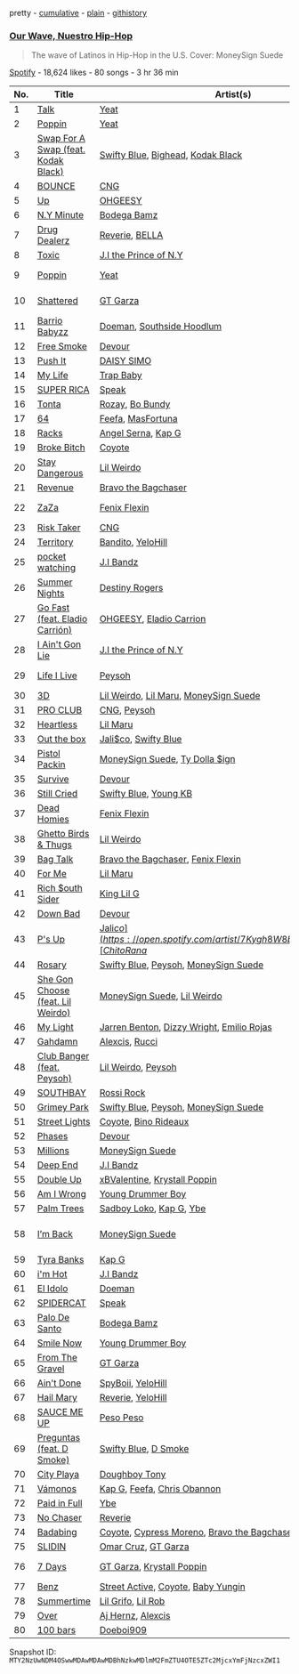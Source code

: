 pretty - [cumulative](/playlists/cumulative/37i9dQZF1DX14V0XKu8GA9.md) - [plain](/playlists/plain/37i9dQZF1DX14V0XKu8GA9) - [githistory](https://github.githistory.xyz/mackorone/spotify-playlist-archive/blob/main/playlists/plain/37i9dQZF1DX14V0XKu8GA9)

### [Our Wave, Nuestro Hip\-Hop](https://open.spotify.com/playlist/37i9dQZF1DX14V0XKu8GA9)

> The wave of Latinos in Hip\-Hop in the U.S\. Cover: MoneySign Suede

[Spotify](https://open.spotify.com/user/spotify) - 18,624 likes - 80 songs - 3 hr 36 min

| No. | Title | Artist(s) | Album | Length |
|---|---|---|---|---|
| 1 | [Talk](https://open.spotify.com/track/0ypjMI7vHiDP4sLB1C0Qna) | [Yeat](https://open.spotify.com/artist/3qiHUAX7zY4Qnjx8TNUzVx) | [Talk](https://open.spotify.com/album/7dMwNA2bcmk60N4s27fk5e) | 2:54 |
| 2 | [Poppin](https://open.spotify.com/track/3wn8nOygkHLUQ9dlXM1rKW) | [Yeat](https://open.spotify.com/artist/3qiHUAX7zY4Qnjx8TNUzVx) | [2 Alivë](https://open.spotify.com/album/0d1BFY8z15vye3KjtLvF3u) | 2:47 |
| 3 | [Swap For A Swap \(feat\. Kodak Black\)](https://open.spotify.com/track/6zWUG46uJdW4OensV1Oo7B) | [Swifty Blue](https://open.spotify.com/artist/68CRxZTAqk19AznItZInip), [Bighead](https://open.spotify.com/artist/47rYP3OnFecFuino5DXte1), [Kodak Black](https://open.spotify.com/artist/46SHBwWsqBkxI7EeeBEQG7) | [Swap For A Swap \(feat\. Kodak Black\)](https://open.spotify.com/album/6SaGt9q4tJi6HSFRbahDHh) | 3:50 |
| 4 | [BOUNCE](https://open.spotify.com/track/1eaMcXQSADPpx0bofp1xFv) | [CNG](https://open.spotify.com/artist/4zYi7nhOqLxJ9u2YE8Ysca) | [BOUNCE](https://open.spotify.com/album/7ark5HOGzje8bAvMvLjG9M) | 2:20 |
| 5 | [Up](https://open.spotify.com/track/7wcmdOAtyLQxIs2d6h08YC) | [OHGEESY](https://open.spotify.com/artist/3ppQEG71r7jVpI8RudzycF) | [Up](https://open.spotify.com/album/2rhZNMom0WgyCfamtuvsKZ) | 2:26 |
| 6 | [N.Y Minute](https://open.spotify.com/track/0ix2WlhdehNXbRd2ONcj2P) | [Bodega Bamz](https://open.spotify.com/artist/6tIgdyPfc6RVQJKCDd9ep9) | [N.Y Minute](https://open.spotify.com/album/5dCxzCwyBmKntm5TkQZ1Q7) | 3:07 |
| 7 | [Drug Dealerz](https://open.spotify.com/track/1bESLbwe0ssCAbTkVwwPcS) | [Reverie](https://open.spotify.com/artist/4K2C6TgREygMW8xo4jymq4), [BELLA](https://open.spotify.com/artist/7DmOVfbnFeAOA3Fujc3Toe) | [No Chaser](https://open.spotify.com/album/6Eyca9Fc4oxdYOfjuTCqDp) | 2:56 |
| 8 | [Toxic](https://open.spotify.com/track/2HzSAg4A7t5yM8Ly3JpaZR) | [J.I the Prince of N.Y](https://open.spotify.com/artist/2eqoJbzUGDwys5ENUkbT3h) | [Toxic](https://open.spotify.com/album/2EMFr4pSI55v5Xm6FgUBvk) | 2:39 |
| 9 | [Poppin](https://open.spotify.com/track/1CrTglTTE9oIA4uYoImCYG) | [Yeat](https://open.spotify.com/artist/3qiHUAX7zY4Qnjx8TNUzVx) | [2 Alivë \(Geëk Pack\)](https://open.spotify.com/album/0345WPzPBSeISh2IpIQWxT) | 2:47 |
| 10 | [Shattered](https://open.spotify.com/track/0w2YKaOL31NhORK7fvhUAQ) | [GT Garza](https://open.spotify.com/artist/7tycJ8FDKH2GES20CnUa4D) | [The Man Who Fell To Earth](https://open.spotify.com/album/7JL67si0UZNoev6kwD4jAY) | 2:17 |
| 11 | [Barrio Babyzz](https://open.spotify.com/track/05BIhSLRLS48IaDlsPSC9V) | [Doeman](https://open.spotify.com/artist/3AtopDTFDEWifbVQOUWz5F), [Southside Hoodlum](https://open.spotify.com/artist/2tH2e9dYfRSD6pjLbcieGQ) | [Barrio God Vol 2](https://open.spotify.com/album/2z00wn9AXrX3bg458qGXc4) | 2:53 |
| 12 | [Free Smoke](https://open.spotify.com/track/5413IRm3nmvujyJiEZ8foy) | [Devour](https://open.spotify.com/artist/1rC6V966tijfNzIIIfATvG) | [Free Smoke](https://open.spotify.com/album/2vV9pj9ofjpHuJe4EW8DIF) | 2:32 |
| 13 | [Push It](https://open.spotify.com/track/10bY9V94M7Y9700hp4A3zX) | [DAISY SIMO](https://open.spotify.com/artist/7xBn4ObqYv4qP8X0Fb81dp) | [La Daisy](https://open.spotify.com/album/3xyyYu17BLPZABcyCVKFDb) | 2:22 |
| 14 | [My Life](https://open.spotify.com/track/6X4oGvSNRjPlYTUGEW5RqE) | [Trap Baby](https://open.spotify.com/artist/0WCPeSs3xF97qN4rUFZrBZ) | [My Life](https://open.spotify.com/album/3CarmDZA2wnrjIUUJLq0B7) | 1:29 |
| 15 | [SUPER RICA](https://open.spotify.com/track/12bxE3e4YZ5ofZdytpzDPn) | [Speak](https://open.spotify.com/artist/6Ka6HfvQhsltXZAFT1bYbQ) | [SUPER RICA](https://open.spotify.com/album/3LgdemFTfdon9ptcVqbNuM) | 2:53 |
| 16 | [Tonta](https://open.spotify.com/track/5IwH7OOuzUozuGAB7Cf1yz) | [Rozay](https://open.spotify.com/artist/63kl9Ma06XOmqeKyT3BOxm), [Bo Bundy](https://open.spotify.com/artist/5Tm0Q6noHS5KjlsvFwHoFS) | [Tonta](https://open.spotify.com/album/4l7qWzkUUbs0u2394k8U3a) | 2:24 |
| 17 | [64](https://open.spotify.com/track/6qwntdVzuBdG3kGC73bcFl) | [Feefa](https://open.spotify.com/artist/52EfcUQ2nkatuNSusz3v7C), [MasFortuna](https://open.spotify.com/artist/5H9UQ0IpJV65ZCfo5oW0ii) | [64](https://open.spotify.com/album/0d2PsgkIufDXYxeqSZ9Baq) | 2:17 |
| 18 | [Racks](https://open.spotify.com/track/5NXYuyq054GT101KEt8enR) | [Angel Serna](https://open.spotify.com/artist/1HLB4oSDM6kvUfDHNWvYyd), [Kap G](https://open.spotify.com/artist/6JvU33PZ8MtZyeFTESr09O) | [Racks](https://open.spotify.com/album/68aFI5MW13JceT24A9yxka) | 2:32 |
| 19 | [Broke Bitch](https://open.spotify.com/track/30lOHLMJRUCxc1W5DOMUfW) | [Coyote](https://open.spotify.com/artist/2k3jiPRh7ucbD6OmVTi1BD) | [Broke Bitch](https://open.spotify.com/album/32pb7GbOHcoFllJFTLPZi4) | 2:07 |
| 20 | [Stay Dangerous](https://open.spotify.com/track/7sBijv0T7CStp6K7LZN5XO) | [Lil Weirdo](https://open.spotify.com/artist/0ktQyBsFidxvy9e6naHXMo) | [Stay Dangerous](https://open.spotify.com/album/7HJMrm4FfZYZSQP3f5FSNO) | 2:41 |
| 21 | [Revenue](https://open.spotify.com/track/55pjulGzefju2u0esp6Ec6) | [Bravo the Bagchaser](https://open.spotify.com/artist/31t9hT68QYCDPWkkUVrQjY) | [Revenue](https://open.spotify.com/album/7qWBqY6lTHtwOR2jsUrvG4) | 2:13 |
| 22 | [ZaZa](https://open.spotify.com/track/2RbC4sy7KNk7Jo77OvHAnL) | [Fenix Flexin](https://open.spotify.com/artist/63GIj2yhFvX1Bzphb9JgVb) | [Fenix Flexin Vol\. 2](https://open.spotify.com/album/0uoPpxGXbIwYTEm7XW33Lu) | 2:26 |
| 23 | [Risk Taker](https://open.spotify.com/track/0NfG30rZJDLi9oO6P8XV3Z) | [CNG](https://open.spotify.com/artist/4zYi7nhOqLxJ9u2YE8Ysca) | [Risk Taker](https://open.spotify.com/album/1zkmSFV82BqYQSit5K9fyu) | 2:36 |
| 24 | [Territory](https://open.spotify.com/track/28j8lxtMCRos9JrFJKTWX7) | [Bandito](https://open.spotify.com/artist/0om7c1lUgfqa55irNDjTfF), [YeloHill](https://open.spotify.com/artist/0IgLirgKCxQb13uM8FuQpR) | [Territory](https://open.spotify.com/album/3EIDwXNeIlNjMJ25U8hkwc) | 3:31 |
| 25 | [pocket watching](https://open.spotify.com/track/0Pb9BSoIDsASOaNSgUdd8F) | [J.I Bandz](https://open.spotify.com/artist/5uFHcYGhMBxkgjpBrWGpPK) | [pocket watching](https://open.spotify.com/album/1fdwSBQQYwXjjZBUa1snw7) | 1:58 |
| 26 | [Summer Nights](https://open.spotify.com/track/2J6KEv2z0LWUsMc2bHBAOR) | [Destiny Rogers](https://open.spotify.com/artist/6gezkje7GoJlQbHBgLXHuu) | [Summer Nights](https://open.spotify.com/album/3noBkmNZz14QcgIRgIzAZQ) | 2:31 |
| 27 | [Go Fast \(feat\. Eladio Carrión\)](https://open.spotify.com/track/6gMMcAkItOxPL9EiN71Zcg) | [OHGEESY](https://open.spotify.com/artist/3ppQEG71r7jVpI8RudzycF), [Eladio Carrion](https://open.spotify.com/artist/5XJDexmWFLWOkjOEjOVX3e) | [GEEZYWORLD \(Deluxe\)](https://open.spotify.com/album/50TGZboEjJzQn07QijX4lS) | 2:32 |
| 28 | [I Ain't Gon Lie](https://open.spotify.com/track/7KFaMe479G4CSER4kU5jrf) | [J.I the Prince of N.Y](https://open.spotify.com/artist/2eqoJbzUGDwys5ENUkbT3h) | [I Ain't Gon Lie](https://open.spotify.com/album/7BaJI830X29OANOUcCCztZ) | 2:00 |
| 29 | [Life I Live](https://open.spotify.com/track/475IQZKm10iyevNov2C371) | [Peysoh](https://open.spotify.com/artist/27OdVby2oeFjM1C5XvC3hC) | [Ghetto Journal](https://open.spotify.com/album/0EnIx5ElijSpEfcFfOPvRV) | 3:22 |
| 30 | [3D](https://open.spotify.com/track/6LiyOWO4jQa7NoRbn6QjkU) | [Lil Weirdo](https://open.spotify.com/artist/0ktQyBsFidxvy9e6naHXMo), [Lil Maru](https://open.spotify.com/artist/6tfVJrqicGpxRbz7q6NJ0L), [MoneySign Suede](https://open.spotify.com/artist/5w61NhDHxboaPUjFZ9r2vh) | [3D](https://open.spotify.com/album/3ORNsOzHhyeoCuYoT0lJrr) | 3:04 |
| 31 | [PRO CLUB](https://open.spotify.com/track/4aTOaLYeM0WOhY1kmwS0zz) | [CNG](https://open.spotify.com/artist/4zYi7nhOqLxJ9u2YE8Ysca), [Peysoh](https://open.spotify.com/artist/27OdVby2oeFjM1C5XvC3hC) | [PRO CLUB](https://open.spotify.com/album/23IDJMWYQ8AFrVkw7x5h61) | 2:46 |
| 32 | [Heartless](https://open.spotify.com/track/5LjyYOewMVX59gPXvHKdxo) | [Lil Maru](https://open.spotify.com/artist/6tfVJrqicGpxRbz7q6NJ0L) | [Heartless](https://open.spotify.com/album/5y30KHVGp4rVHme0Fq17Df) | 2:40 |
| 33 | [Out the box](https://open.spotify.com/track/5CGvEttERyveT4Y2nAbR4m) | [Jali$co](https://open.spotify.com/artist/7Kygh8W8b3jq0rnIQ1Go83), [Swifty Blue](https://open.spotify.com/artist/68CRxZTAqk19AznItZInip) | [Out the box](https://open.spotify.com/album/513vPe74h6Yv44fK34CZIy) | 2:23 |
| 34 | [Pistol Packin](https://open.spotify.com/track/6Cel5MA3hUownZYYp13pO6) | [MoneySign Suede](https://open.spotify.com/artist/5w61NhDHxboaPUjFZ9r2vh), [Ty Dolla $ign](https://open.spotify.com/artist/7c0XG5cIJTrrAgEC3ULPiq) | [Parkside Baby](https://open.spotify.com/album/40xueAJsLMp79qy7VqLz2P) | 2:03 |
| 35 | [Survive](https://open.spotify.com/track/6JeyCrsUywsYqcjReSjyUW) | [Devour](https://open.spotify.com/artist/1rC6V966tijfNzIIIfATvG) | [Survive](https://open.spotify.com/album/70njJX3KGL7RClV9L7mHcw) | 2:34 |
| 36 | [Still Cried](https://open.spotify.com/track/1UE784i65b9PaYr9jY9AwY) | [Swifty Blue](https://open.spotify.com/artist/68CRxZTAqk19AznItZInip), [Young KB](https://open.spotify.com/artist/63yoDocflvqmwUtC72RQ7G) | [Still Cried](https://open.spotify.com/album/2UXZsZFHF2NaPN3csCFfEd) | 2:31 |
| 37 | [Dead Homies](https://open.spotify.com/track/0cx4KCYlaHkp9BedyX6mTa) | [Fenix Flexin](https://open.spotify.com/artist/63GIj2yhFvX1Bzphb9JgVb) | [Dead Homies](https://open.spotify.com/album/5QMWPkHs62CQ0W0zZTpzUY) | 2:52 |
| 38 | [Ghetto Birds & Thugs](https://open.spotify.com/track/4IiXLK78ssJpAj3VZLC9uY) | [Lil Weirdo](https://open.spotify.com/artist/0ktQyBsFidxvy9e6naHXMo) | [Ghetto Birds & Thugs](https://open.spotify.com/album/3b3FoQ8WMEt3Dw0E4bS9GL) | 2:50 |
| 39 | [Bag Talk](https://open.spotify.com/track/7zcFDW8HxWlL7abAPMko1d) | [Bravo the Bagchaser](https://open.spotify.com/artist/31t9hT68QYCDPWkkUVrQjY), [Fenix Flexin](https://open.spotify.com/artist/63GIj2yhFvX1Bzphb9JgVb) | [Bag Talk](https://open.spotify.com/album/39Js0SBbu12ZEUFaHDGI2v) | 2:21 |
| 40 | [For Me](https://open.spotify.com/track/59wsqc9aVywLF487u24T6a) | [Lil Maru](https://open.spotify.com/artist/6tfVJrqicGpxRbz7q6NJ0L) | [For Me](https://open.spotify.com/album/6TPdmANSKfAkzYRWHC2WgI) | 2:18 |
| 41 | [Rich $outh Sider](https://open.spotify.com/track/1eScTpjsghD4Ppsi7hLD0w) | [King Lil G](https://open.spotify.com/artist/6L3x3if9RVimruryD9LoFb) | [Gangsta Movie](https://open.spotify.com/album/6vcgchG3L9ZrE3RZaXrcHX) | 2:13 |
| 42 | [Down Bad](https://open.spotify.com/track/1OFNP3NY13l8r0VK1eRY1w) | [Devour](https://open.spotify.com/artist/1rC6V966tijfNzIIIfATvG) | [Down Bad](https://open.spotify.com/album/64SQ4vk2JrvMd3fL62gPtf) | 2:33 |
| 43 | [P's Up](https://open.spotify.com/track/3qGC7ogRmw21BK7EBvSfVu) | [Jali$co](https://open.spotify.com/artist/7Kygh8W8b3jq0rnIQ1Go83), [Chito Rana$](https://open.spotify.com/artist/7GZ4lesJqy9GNDhGORezoz) | [La Mafia Paga](https://open.spotify.com/album/1svf3BA1GzU6nkUhwupotC) | 1:54 |
| 44 | [Rosary](https://open.spotify.com/track/4hdVtvDNdhvsrdiX22gcaN) | [Swifty Blue](https://open.spotify.com/artist/68CRxZTAqk19AznItZInip), [Peysoh](https://open.spotify.com/artist/27OdVby2oeFjM1C5XvC3hC), [MoneySign Suede](https://open.spotify.com/artist/5w61NhDHxboaPUjFZ9r2vh) | [Rosary](https://open.spotify.com/album/5FkDXNLe2kioCXGj4ZoBp0) | 3:58 |
| 45 | [She Gon Choose \(feat\. Lil Weirdo\)](https://open.spotify.com/track/2TWmbQKpAPXudKaTZkk544) | [MoneySign Suede](https://open.spotify.com/artist/5w61NhDHxboaPUjFZ9r2vh), [Lil Weirdo](https://open.spotify.com/artist/0ktQyBsFidxvy9e6naHXMo) | [She Gon Choose \(feat\. Lil Weirdo\)](https://open.spotify.com/album/1CwrdpNQXAxGJCn2nzA9Hz) | 2:36 |
| 46 | [My Light](https://open.spotify.com/track/3hH4YLEQ2jJPhBbzRsp5Pk) | [Jarren Benton](https://open.spotify.com/artist/5YI7PJwny5JsO7djczHwhP), [Dizzy Wright](https://open.spotify.com/artist/1LrWZc2qPhRCHyr6XtpBxq), [Emilio Rojas](https://open.spotify.com/artist/0ph1WGujzlmeYdaHfGf1co) | [My Light](https://open.spotify.com/album/32KAZuMWyfCY3MkIY5BtK1) | 4:04 |
| 47 | [Gahdamn](https://open.spotify.com/track/3y1zka5AZI6PWmuSdfr681) | [Alexcis](https://open.spotify.com/artist/2tDA2vvMMRpi5GZL0hzqqj), [Rucci](https://open.spotify.com/artist/7q836WTO8OHUS85E2RyxxA) | [Gahdamn](https://open.spotify.com/album/5TH8rOxyKftcEGSsUXTxA0) | 2:33 |
| 48 | [Club Banger \(feat\. Peysoh\)](https://open.spotify.com/track/3ROrEXzBDWsA6XtXcIs6Ot) | [Lil Weirdo](https://open.spotify.com/artist/0ktQyBsFidxvy9e6naHXMo), [Peysoh](https://open.spotify.com/artist/27OdVby2oeFjM1C5XvC3hC) | [Club Banger \(feat\. Peysoh\)](https://open.spotify.com/album/40T7UEIyM87Aw6r7EcRhwc) | 2:26 |
| 49 | [SOUTHBAY](https://open.spotify.com/track/0C2rZonaR85ASnbJSOEG2k) | [Rossi Rock](https://open.spotify.com/artist/0zM7iL4aQ9IlzciOyD4oHC) | [SOUTHBAY](https://open.spotify.com/album/3ivXlPqieAUDuHRElY5TAV) | 2:26 |
| 50 | [Grimey Park](https://open.spotify.com/track/4gfMy1g8KrfSiUTz6AZTYX) | [Swifty Blue](https://open.spotify.com/artist/68CRxZTAqk19AznItZInip), [Peysoh](https://open.spotify.com/artist/27OdVby2oeFjM1C5XvC3hC), [MoneySign Suede](https://open.spotify.com/artist/5w61NhDHxboaPUjFZ9r2vh) | [Grimey Park](https://open.spotify.com/album/1IhrrkevqxaxKpylbMfSzF) | 2:43 |
| 51 | [Street Lights](https://open.spotify.com/track/5LS8Lax9czRiYWbkiygVJL) | [Coyote](https://open.spotify.com/artist/2k3jiPRh7ucbD6OmVTi1BD), [Bino Rideaux](https://open.spotify.com/artist/3pcerTbRFAPvWWtAfySFWB) | [Street Lights](https://open.spotify.com/album/7hPnEAEort4kGDrajIjQvl) | 2:33 |
| 52 | [Phases](https://open.spotify.com/track/26RyrFyZ7G63xX3SFHFnLB) | [Devour](https://open.spotify.com/artist/1rC6V966tijfNzIIIfATvG) | [Phases](https://open.spotify.com/album/6SvYsW2oRwF5WcrJT36jbM) | 3:33 |
| 53 | [Millions](https://open.spotify.com/track/01TeqS09tyiJpwnvBzBzX2) | [MoneySign Suede](https://open.spotify.com/artist/5w61NhDHxboaPUjFZ9r2vh) | [Millions](https://open.spotify.com/album/6cBp4U7HfSCtDNsI6pKYEL) | 2:28 |
| 54 | [Deep End](https://open.spotify.com/track/68l3AHETwLT381pxp70aUa) | [J.I Bandz](https://open.spotify.com/artist/5uFHcYGhMBxkgjpBrWGpPK) | [Deep End](https://open.spotify.com/album/1nkLY3g1EoOogeyb7Hxehx) | 3:11 |
| 55 | [Double Up](https://open.spotify.com/track/3bINLdpXM79obFwY6pESAS) | [xBValentine](https://open.spotify.com/artist/4THqvMsBc72amqxSB45LDu), [Krystall Poppin](https://open.spotify.com/artist/3DIquQWs6ZlFAKdahiPCwC) | [Double Up](https://open.spotify.com/album/60fjnVP2cNnusvwPSMpF4c) | 2:15 |
| 56 | [Am I Wrong](https://open.spotify.com/track/5yON9SNjj5hajnelP9KoFm) | [Young Drummer Boy](https://open.spotify.com/artist/29AiXKmv12zkDsiVwzTDng) | [Gang Coast](https://open.spotify.com/album/23HhYyOQQFZfP9Kn8a5YJS) | 3:16 |
| 57 | [Palm Trees](https://open.spotify.com/track/0MQlHtQUOHzof3mDZJ7ApA) | [Sadboy Loko](https://open.spotify.com/artist/6RP0xHhRvtrYPkhO34F1gD), [Kap G](https://open.spotify.com/artist/6JvU33PZ8MtZyeFTESr09O), [Ybe](https://open.spotify.com/artist/00MPrHDjL16lKX3tMFV7Nz) | [Palm Trees](https://open.spotify.com/album/11JcbcyWhiZ3x8y31cYeun) | 4:10 |
| 58 | [I’m Back](https://open.spotify.com/track/0UKblI4ZDkfbTwKxrBsGPS) | [MoneySign Suede](https://open.spotify.com/artist/5w61NhDHxboaPUjFZ9r2vh) | [She Gon Choose \(feat\. Lil Weirdo\)](https://open.spotify.com/album/1CwrdpNQXAxGJCn2nzA9Hz) | 1:57 |
| 59 | [Tyra Banks](https://open.spotify.com/track/3osnsU7jBfDuscsa1yDEfV) | [Kap G](https://open.spotify.com/artist/6JvU33PZ8MtZyeFTESr09O) | [Kap On Edge](https://open.spotify.com/album/4d10Uz7cuKkX6jFXWxV30v) | 2:25 |
| 60 | [i'm Hot](https://open.spotify.com/track/3IpYHjNv8VuVxq1aOP4Aqe) | [J.I Bandz](https://open.spotify.com/artist/5uFHcYGhMBxkgjpBrWGpPK) | [i'm Hot](https://open.spotify.com/album/2pqazlndQ7KukNyjVCmmkF) | 2:08 |
| 61 | [El Idolo](https://open.spotify.com/track/7DV8CSr1u4KyKJq6tT6aEp) | [Doeman](https://open.spotify.com/artist/3AtopDTFDEWifbVQOUWz5F) | [El Idolo](https://open.spotify.com/album/5iYKrxXHkXQv4aStyC6qdn) | 2:08 |
| 62 | [SPIDERCAT](https://open.spotify.com/track/5GIGqDAFJSF6sNS0bcgJh9) | [Speak](https://open.spotify.com/artist/6Ka6HfvQhsltXZAFT1bYbQ) | [SPIDERCAT](https://open.spotify.com/album/6ifUeYWmhKyZ4VsQdLcIer) | 1:42 |
| 63 | [Palo De Santo](https://open.spotify.com/track/0AjJKyp4VFSU2PFNYdLea6) | [Bodega Bamz](https://open.spotify.com/artist/6tIgdyPfc6RVQJKCDd9ep9) | [Vivir...](https://open.spotify.com/album/4KrXrRKvWfkWHxmZfAKUdM) | 2:15 |
| 64 | [Smile Now](https://open.spotify.com/track/5aEOxRLzokgAREPRH3MHLJ) | [Young Drummer Boy](https://open.spotify.com/artist/29AiXKmv12zkDsiVwzTDng) | [Smile Now](https://open.spotify.com/album/7FmKk2Wwe2kzpnd4daiQNU) | 2:50 |
| 65 | [From The Gravel](https://open.spotify.com/track/1EWWs7U6CLe8vjeuat3SZa) | [GT Garza](https://open.spotify.com/artist/7tycJ8FDKH2GES20CnUa4D) | [From The Gravel](https://open.spotify.com/album/0WBrhO81a18zVvSYbCSbqo) | 1:57 |
| 66 | [Ain't Done](https://open.spotify.com/track/4X86G4H6Zx2rPHupmM0EOQ) | [SpyBoii](https://open.spotify.com/artist/6DZrRdBnSomNpyxQwwdjA4), [YeloHill](https://open.spotify.com/artist/0IgLirgKCxQb13uM8FuQpR) | [Ain't Done](https://open.spotify.com/album/5bSpHW2lk1QzdMXKDA7iD0) | 2:51 |
| 67 | [Hail Mary](https://open.spotify.com/track/6mkKjKPuGaNy2Iuf83R7EB) | [Reverie](https://open.spotify.com/artist/4K2C6TgREygMW8xo4jymq4), [YeloHill](https://open.spotify.com/artist/0IgLirgKCxQb13uM8FuQpR) | [Hail Mary](https://open.spotify.com/album/6Kmohibc5dxcxwafFlblLe) | 2:39 |
| 68 | [SAUCE ME UP](https://open.spotify.com/track/2V444I4cSmVo8IQZkOP5cs) | [Peso Peso](https://open.spotify.com/artist/4sUMXGoB71qnOF7H691QGj) | [SAUCE ME UP PESO](https://open.spotify.com/album/7wPk7RKVEyu1bz0LlmwwVp) | 3:13 |
| 69 | [Preguntas \(feat\. D Smoke\)](https://open.spotify.com/track/6hxCLo1NKmkjGQ1KWekm14) | [Swifty Blue](https://open.spotify.com/artist/68CRxZTAqk19AznItZInip), [D Smoke](https://open.spotify.com/artist/23rK0hajv5ix2yPM4IIgOo) | [Preguntas \(feat\. D Smoke\)](https://open.spotify.com/album/7tzB7azJJSUd3xlvad2EFn) | 3:01 |
| 70 | [City Playa](https://open.spotify.com/track/70wo3FKUJtS8w2NDINDSRR) | [Doughboy Tony](https://open.spotify.com/artist/4fMfkGmg0pPSwGYACeeKZ2) | [City Playa](https://open.spotify.com/album/1mvEm795pRqIY19YfAt2n0) | 2:26 |
| 71 | [Vámonos](https://open.spotify.com/track/0fK7iPZioWaRem2Mo0XQTy) | [Kap G](https://open.spotify.com/artist/6JvU33PZ8MtZyeFTESr09O), [Feefa](https://open.spotify.com/artist/52EfcUQ2nkatuNSusz3v7C), [Chris Obannon](https://open.spotify.com/artist/5CXhiclAFvebleCXKTcrf4) | [Vámonos](https://open.spotify.com/album/59CAbE0DUQ5arPot1kIopV) | 3:51 |
| 72 | [Paid in Full](https://open.spotify.com/track/3EIoImBHUqMVxn0hgUAtpb) | [Ybe](https://open.spotify.com/artist/00MPrHDjL16lKX3tMFV7Nz) | [Paid in Full](https://open.spotify.com/album/7zbK5ee8Di5uPqqBuRW1hj) | 2:35 |
| 73 | [No Chaser](https://open.spotify.com/track/0W2WjKSYqPVSeIcuQGdzEA) | [Reverie](https://open.spotify.com/artist/4K2C6TgREygMW8xo4jymq4) | [No Chaser](https://open.spotify.com/album/5yQQE5vCl9jre6OgS0WTv1) | 2:51 |
| 74 | [Badabing](https://open.spotify.com/track/3qBOFluQ2JvErrNHO8X8fr) | [Coyote](https://open.spotify.com/artist/2k3jiPRh7ucbD6OmVTi1BD), [Cypress Moreno](https://open.spotify.com/artist/4jE7aARJBLLaGyKNhEm6jk), [Bravo the Bagchaser](https://open.spotify.com/artist/31t9hT68QYCDPWkkUVrQjY) | [Badabing](https://open.spotify.com/album/5no7RSOP6ijBzUQ0F4q2ha) | 3:05 |
| 75 | [SLIDIN](https://open.spotify.com/track/6E6LxZeukHfwhFHCRpNJhc) | [Omar Cruz](https://open.spotify.com/artist/3H3t7VTapFSSQRRWlp5m28), [GT Garza](https://open.spotify.com/artist/7tycJ8FDKH2GES20CnUa4D) | [SLIDIN](https://open.spotify.com/album/48t5QLjlg4ubsqWlJLDBsk) | 2:38 |
| 76 | [7 Days](https://open.spotify.com/track/3j45prVuGZPxCPwY5jRxMR) | [GT Garza](https://open.spotify.com/artist/7tycJ8FDKH2GES20CnUa4D), [Krystall Poppin](https://open.spotify.com/artist/3DIquQWs6ZlFAKdahiPCwC) | [Sometime In The H](https://open.spotify.com/album/6mklfbk9hBGbOr5AZ3WqOK) | 2:49 |
| 77 | [Benz](https://open.spotify.com/track/5CufI2ZsOR2uWVQMPTGvpP) | [Street Active](https://open.spotify.com/artist/5C6FNIcIxaMn3s9HERVnl9), [Coyote](https://open.spotify.com/artist/2k3jiPRh7ucbD6OmVTi1BD), [Baby Yungin](https://open.spotify.com/artist/5uVQsd2EJ67pAlpsvmSZgO) | [Benz](https://open.spotify.com/album/5QlkfeFanlvkObODAtnBFq) | 2:35 |
| 78 | [Summertime](https://open.spotify.com/track/75kw5VOsxjrl2KheLvYGyw) | [Lil Grifo](https://open.spotify.com/artist/6RRNtl4tqMCz2vXm33vdIk), [Lil Rob](https://open.spotify.com/artist/7B7TGqQe7QTVm2U6q8jzk1) | [Summertime](https://open.spotify.com/album/53T2GDWLFcSnbZ4SbP4quy) | 3:29 |
| 79 | [Over](https://open.spotify.com/track/5gKqjYmPYaXn7ebiWBGRDw) | [Aj Hernz](https://open.spotify.com/artist/6OkLZPqXXpKNEAGxE2bupm), [Alexcis](https://open.spotify.com/artist/2tDA2vvMMRpi5GZL0hzqqj) | [Over](https://open.spotify.com/album/1tQHY2Lypwqhhfgp1lxA6j) | 2:23 |
| 80 | [100 bars](https://open.spotify.com/track/71r7LCCewLhjx9eCNol4UB) | [Doeboi909](https://open.spotify.com/artist/1fEMhYVIObipE7MEYEoZvG) | [100 bars](https://open.spotify.com/album/4mZtzr9g4MZYOb9ZlzuKDz) | 5:21 |

Snapshot ID: `MTY2NzUwNDM4OSwwMDAwMDAwMDBhNzkwMDlmM2FmZTU4OTE5ZTc2MjcxYmFjNzcxZWI1`
